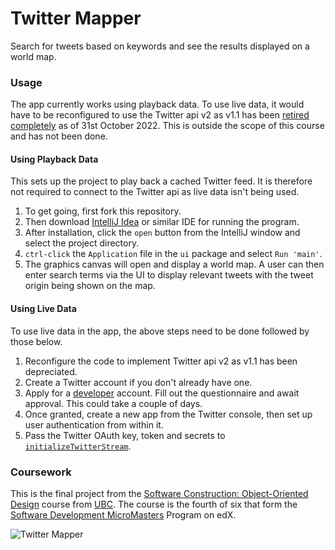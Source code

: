 # Twitter Mapper

Search for tweets based on keywords and see the results displayed on a world map.

### Usage

The app currently works using playback data. To use live data, it would have to be reconfigured to use the Twitter api v2 as v1.1 has been [retired completely](https://twittercommunity.com/t/deprecation-announcement-removing-compliance-messages-from-statuses-filter-and-retiring-statuses-sample-from-the-twitter-api-v1-1/170500) as of 31st October 2022. This is outside the scope of this course and has not been done.

#### Using Playback Data

This sets up the project to play back a cached Twitter feed. It is therefore not required to connect to the Twitter api as live data isn't being used.

1. To get going, first fork this repository.
2. Then download [IntelliJ Idea](https://www.jetbrains.com/idea/) or similar IDE for running the program.
3. After installation, click the `open` button from the IntelliJ window and select the project directory.
4. `ctrl-click` the `Application` file in the `ui` package and select `Run 'main'`.
5. The graphics canvas will open and display a world map. A user can then enter search terms via the UI to display relevant tweets with the tweet origin being shown on the map.

#### Using Live Data

To use live data in the app, the above steps need to be done followed by those below.

1. Reconfigure the code to implement Twitter api v2 as v1.1 has been depreciated.
2. Create a Twitter account if you don't already have one.
3. Apply for a [developer](https://apps.twitter.com/) account. Fill out the questionnaire and await approval. This could take a couple of days.
4. Once granted, create a new app from the Twitter console, then set up user authentication from within it.
5. Pass the Twitter OAuth key, token and secrets to [`initializeTwitterStream`](https://github.com/Isoaxe/twitter-mapper/blob/main/src/twitter/LiveTwitterSource.java#L47-L50).

### Coursework

This is the final project from the [Software Construction: Object-Oriented Design](https://www.edx.org/course/software-construction-object-oriented-design) course from [UBC](https://www.ubc.ca/). The course is the fourth of six that form the [Software Development MicroMasters](https://www.edx.org/micromasters/ubcx-software-development) Program on edX.

![Twitter Mapper](./data/twitter_mapper.png?raw=true)